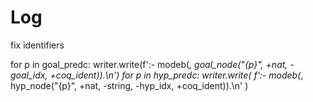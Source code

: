 # Log

fix identifiers

for p in goal_predc:
    writer.write(f':- modeb(*, goal_node("{p}", +nat, -goal_idx, +coq_ident)).\n')
for p in hyp_predc:
    writer.write(
        f':- modeb(*, hyp_node("{p}", +nat, -string, -hyp_idx, +coq_ident)).\n'
    )